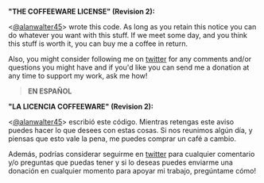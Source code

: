 **"THE COFFEEWARE LICENSE" (Revision 2):**

<[@alanwalter45][1]> wrote this code. As long as you retain this notice you
can do whatever you want with this stuff. If we meet some day, and you think 
this stuff is worth it, you can buy me a coffee in return. 

Also, you might consider following me on [twitter][2] for any comments and/or questions you might have and if you'd like you can send me a donation 
at any time to support my work, ask me how!


> **EN ESPAÑOL**

**"LA LICENCIA COFFEEWARE" (Revision 2):**

<[@alanwalter45][1]> escribió este código. Mientras retengas este aviso puedes hacer lo que desees con estas cosas. Si nos reunimos algún día, y piensas que esto vale la pena, me puedes comprar un café a cambio.

Además, podrías considerar seguirme en [twitter][2] para cualquier comentario y/o preguntas que puedas tener y si lo deseas puedes enviarme una donación en cualquier momento para apoyar mi trabajo, pregúntame cómo!


  [1]: https://alanwalter45.github.io/sthor
  [2]: https://twitter.com/alanwalter45 